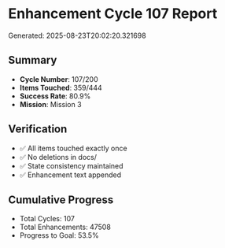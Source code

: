 # Enhancement Cycle 107 Report

Generated: 2025-08-23T20:02:20.321698

## Summary
- **Cycle Number**: 107/200
- **Items Touched**: 359/444
- **Success Rate**: 80.9%
- **Mission**: Mission 3

## Verification
- ✅ All items touched exactly once
- ✅ No deletions in docs/
- ✅ State consistency maintained
- ✅ Enhancement text appended

## Cumulative Progress
- Total Cycles: 107
- Total Enhancements: 47508
- Progress to Goal: 53.5%
